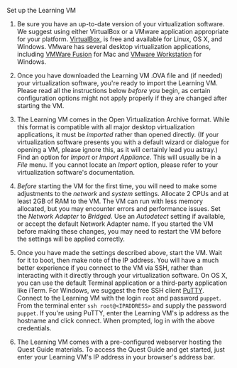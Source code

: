 Set up the Learning VM

1. Be sure you have an up-to-date version of your virtualization software.
We suggest using either VirtualBox or a VMware application appropriate for your platform.
[VirtualBox](https://www.virtualbox.org/wiki/Downloads), is free and available
for Linux, OS X, and Windows. VMware has several desktop virtualization applications,
including [VMWare Fusion](https://www.vmware.com/products/fusion/) for Mac and
[VMware Workstation](https://www.vmware.com/products/workstation/) for Windows.

2. Once you have downloaded the Learning VM .OVA file and (if needed)
your virtualization software, you're ready to import the Learning VM. Please
read all the instructions below *before* you begin, as certain configuration
options might not apply properly if they are changed after starting the VM.

3. The Learning VM comes in the Open Virtualization Archive format. While this
format is compatible with all major desktop virtualization applications, it must
be *imported* rather than opened directly. (If your virtualization software
presents you with a default wizard or dialogue for opening a VM, please ignore
this, as it will certainly lead you astray.) Find an option for *Import* or
*Import Appliance*. This will usually be in a *File* menu. If you cannot locate
an *Import* option, please refer to your virtualization software's documentation.

4. *Before* starting the VM for the first time, you will need to make some adjustments
to the *network* and *system* settings. Allocate 2 CPUs and at least 2GB of RAM to
the VM. The VM can run with less memory allocated, but you may encounter errors and
performance issues. Set the *Network Adapter* to *Bridged*. Use an *Autodetect*
setting if available, or accept the default Network Adapter name. If you started
the VM before making these changes, you may need to restart the VM before the settings
will be applied correctly.

5. Once you have made the settings described above, start the VM. Wait for it to
boot, then make note of the IP address. You will have a much better experience
if you connect to the VM via SSH, rather than interacting with it directly through
your virtualization software. On OS X, you can use the default Terminal application
or a third-party application like iTerm. For Windows, we suggest the free SSH
client [PuTTY](http://www.putty.org/). Connect to the Learning VM with the login
`root` and password `puppet`. From the terminal enter `ssh root@<IPADDRESS>` and
supply the password `puppet`. If you're using PuTTY, enter the Learning VM's ip
address as the hostname and click connect. When prompted, log in with the above
credentials.

6. The Learning VM comes with a pre-configured webserver hosting the Quest Guide
materials. To access the Quest Guide and get started, just enter your Learning VM's
IP address in your browser's address bar.
